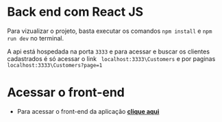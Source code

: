 # Back end com React JS

Para vizualizar o projeto, basta executar os comandos ``` npm install ``` e ``` npm run dev ``` no terminal.

A api está hospedada na porta ```3333``` e para acessar e buscar os clientes cadastrados é só acessar o link ``` localhost:3333\Customers```  e por paginas  ```localhost:3333\Customers?page=1``` 

# Acessar o front-end

* Para acessar o front-end da aplicação **[clique aqui](https://github.com/gustavolotto29/smarts-challenge-ReactJS-front-end)**
